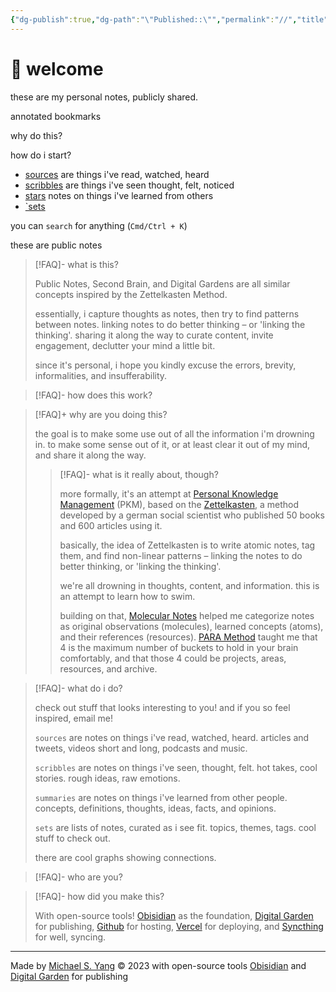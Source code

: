 ```yaml
---
{"dg-publish":true,"dg-path":"\"Published::\"","permalink":"//","title":"👋","tags":["gardenEntry"],"created":"2023-12-15T22:14:39.568-08:00","updated":"2024-01-04T21:51:04.916-08:00"}
---
```



# 👋 welcome

these are my personal notes, publicly shared.

annotated bookmarks



why do this?

how do i start?


- [sources]([[stream/pn-sources\|pn-sources]]) are things i've read, watched, heard
- [scribbles]([[Garden/_settings/templates/PN-scribbles\|pn-scribbles]]) are things i've seen thought, felt, noticed 
- [stars]([[Garden/_settings/templates/PN-stars\|pn-stars]]) notes on things i've learned from others
- [`sets]([[Garden/_settings/templates/PN-sets\|pn-sets]])


you can `search` for anything (`Cmd/Ctrl + K`)


these are public notes

> [!FAQ]- what is this?
> 
> Public Notes, Second Brain, and Digital Gardens are all similar concepts inspired by the Zettelkasten Method.
> 
> essentially, i capture thoughts as notes, then try to find patterns between notes. linking notes to do better thinking – or 'linking the thinking'. sharing it along the way to curate content, invite engagement, declutter your mind a little bit. 
> 
> since it's personal, i hope you kindly excuse the errors, brevity, informalities, and insufferability.
>  

> [!FAQ]- how does this work?
> 

> [!FAQ]+ why are you doing this?
> 
> the goal is to make some use out of all the information i'm drowning
in. to make some sense out of it, or at least clear it out of my
mind, and share it along the way.
> 
> > [!FAQ]- what is it really about, though?
> > 
> > more formally, it's an attempt at [Personal Knowledge Management](https://en.wikipedia.org/wiki/Personal_knowledge_management) (PKM), based on the [Zettelkasten](https://zettelkasten.de/introduction/#a-zettelkasten-is-a-personal-tool-for-thinking-and-writing), a method developed by a german social scientist who published 50 books and 600 articles using it.
> > 
> > basically, the idea of Zettelkasten is to write atomic notes, tag them, and find non-linear patterns – linking the notes to do better thinking, or 'linking the thinking'.
> > 
> > we're all drowning in thoughts, content, and information. this is an attempt to learn how to swim.
> > 
> > building on that, [Molecular Notes](https://reasonabledeviations.com/2022/04/18/molecular-notes-part-1/) helped me categorize notes as original observations (molecules), learned concepts (atoms), and their references (resources). [PARA Method](https://fortelabs.com/blog/para/) taught me that 4 is the maximum number of buckets to hold in your brain comfortably, and that those 4 could be projects, areas, resources, and archive.
> > 

>[!FAQ]- what do i do?
>
> check out stuff that looks interesting to you! and if you so feel inspired, email me!
> 
>`sources` are notes on things i've read, watched, heard.
>articles and tweets, videos short and long, podcasts and music.
>
>`scribbles` are notes on things i've seen, thought, felt.
>hot takes, cool stories. rough ideas, raw emotions.
>
>`summaries` are notes on things i've learned from other people.
> concepts, definitions, thoughts, ideas, facts, and opinions.
> 
> `sets` are lists of notes, curated as i see fit.
> topics, themes, tags. cool stuff to check out.
> 
> there are cool graphs showing connections.

>[!FAQ]- who are you?
>

> [!FAQ]- how did you make this?
> 
> With open-source tools! [Obisidian](https://obsidian.md) as the foundation, [Digital Garden](https://dg-docs.ole.dev/) for publishing, [Github](https://github.com/michaelsyang) for hosting, [Vercel](https://vercel.app) for deploying, and [Syncthing](https://syncthing.net/) for well, syncing.


---

Made by <a href="https://michaelsyang.com">Michael S. Yang</a> © 2023
with open-source tools [Obisidian](https://obsidian.md) and [Digital Garden](https://dg-docs.ole.dev/) for publishing